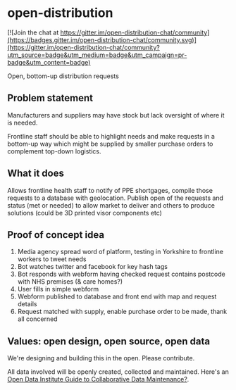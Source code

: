 # open-distribution

[![Join the chat at https://gitter.im/open-distribution-chat/community](https://badges.gitter.im/open-distribution-chat/community.svg)](https://gitter.im/open-distribution-chat/community?utm_source=badge&utm_medium=badge&utm_campaign=pr-badge&utm_content=badge)

Open, bottom-up distribution requests

## Problem statement

Manufacturers and suppliers may have stock but lack oversight of where it is needed.

Frontline staff should be able to highlight needs and make requests in a bottom-up
way which might be supplied by smaller purchase orders to complement top-down 
logistics.

## What it does

Allows frontline health staff to notify of PPE shortgages, compile those requests to a database with geolocation. Publish open of the requests and status (met or needed) to allow market to deliver and others to produce solutions (could be 3D printed visor components etc)

## Proof of concept idea

1. Media agency spread word of platform, testing in Yorkshire to frontline workers to tweet needs
2. Bot watches twitter and facebook for key hash tags
3. Bot responds with webform having checked request contains postcode with NHS premises (& care homes?)
4. User fills in simple webform
5. Webform published to database and front end with map and request details
6. Request matched with supply, enable purchase order to be made, thank all concerned

## Values: open design, open source, open data

We're designing and building this in the open. Please contribute.

All data involved will be openly created, collected and maintained. Here's an [Open Data Institute Guide to Collaborative Data Maintenance?](https://collaborative-data.theodi.org/what-is-collaborative-maintenance/).
